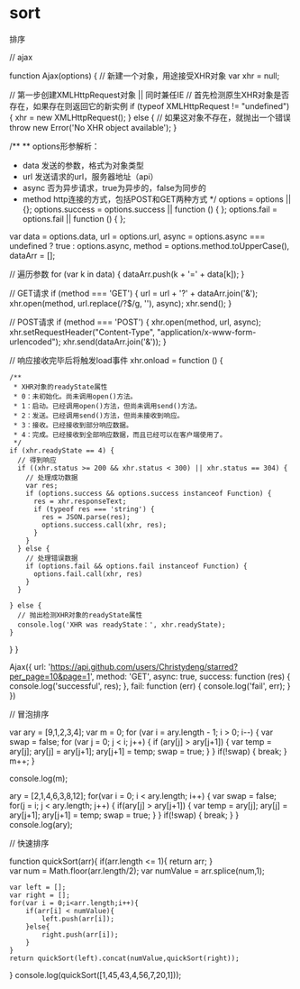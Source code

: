 # sort
排序

// ajax

function Ajax(options) {
  // 新建一个对象，用途接受XHR对象
  var xhr = null;

  // 第一步创建XMLHttpRequest对象 || 同时兼任IE
  // 首先检测原生XHR对象是否存在，如果存在则返回它的新实例
  if (typeof XMLHttpRequest != "undefined") {
    xhr = new XMLHttpRequest();
  } else {
    // 如果这对象不存在，就抛出一个错误
    throw new Error('No XHR object available');
  }

  /**
   ** options形参解析：
   * data 发送的参数，格式为对象类型
   * url 发送请求的url，服务器地址（api）
   * async 否为异步请求，true为异步的，false为同步的
   * method http连接的方式，包括POST和GET两种方式
   */
  options = options || {};
  options.success = options.success || function () {
  };
  options.fail = options.fail || function () {
  };

  var data = options.data,
       url = options.url,
       async = options.async === undefined ? true : options.async,
       method = options.method.toUpperCase(),
       dataArr = [];

  // 遍历参数
  for (var k in data) {
    dataArr.push(k + '=' + data[k]);
  }

  // GET请求
  if (method === 'GET') {
    url = url + '?' + dataArr.join('&');
    xhr.open(method, url.replace(/\?$/g, ''), async);
    xhr.send();
  }

  // POST请求
  if (method === 'POST') {
    xhr.open(method, url, async);
    xhr.setRequestHeader("Content-Type", "application/x-www-form-urlencoded");
    xhr.send(dataArr.join('&'));
  }

  // 响应接收完毕后将触发load事件
  xhr.onload = function () {

    /**
     * XHR对象的readyState属性
     * 0：未初始化。尚未调用open()方法。
     * 1：启动。已经调用open()方法，但尚未调用send()方法。
     * 2：发送。已经调用send()方法，但尚未接收到响应。
     * 3：接收。已经接收到部分响应数据。
     * 4：完成。已经接收到全部响应数据，而且已经可以在客户端使用了。
     */
    if (xhr.readyState == 4) {
      // 得到响应
      if ((xhr.status >= 200 && xhr.status < 300) || xhr.status == 304) {
        // 处理成功数据
        var res;
        if (options.success && options.success instanceof Function) {
          res = xhr.responseText;
          if (typeof res === 'string') {
            res = JSON.parse(res);
            options.success.call(xhr, res);
          }
        }
      } else {
        // 处理错误数据
        if (options.fail && options.fail instanceof Function) {
          options.fail.call(xhr, res)
        }
      }

    } else {
      // 抛出检测XHR对象的readyState属性
      console.log('XHR was readyState：', xhr.readyState);
    }
  }
}

Ajax({
  url: 'https://api.github.com/users/Christydeng/starred?per_page=10&page=1',
  method: 'GET',
  async: true,
  success: function (res) {
    console.log('successful', res);
  },
  fail: function (err) {
    console.log('fail', err);
  }
})

// 冒泡排序


var ary = [9,1,2,3,4];
  var m = 0;
  for (var i = ary.length - 1; i > 0; i--) {
   var swap = false;
   for (var j = 0; j < i; j++) {
      if (ary[j] > ary[j+1]) {
        var temp = ary[j];
        ary[j] = ary[j+1];
        ary[j+1] = temp;
        swap = true;
     }
   }
   if(!swap) {
      break;
   }
   m++;
}

console.log(m);

ary = [2,1,4,6,3,8,12];
for(var i = 0; i < ary.length; i++) {
  var swap = false;
  for(j = i; j < ary.length; j++) {
    if(ary[j] > ary[j+1]) {
      var temp = ary[j];
      ary[j] = ary[j+1];
      ary[j+1] = temp;
      swap = true;
    }
  }
  if(!swap) {
    break;
  }
}
console.log(ary);

// 快速排序

function quickSort(arr){
    if(arr.length <= 1){
        return arr;
    }    
    var num = Math.floor(arr.length/2);
    var numValue = arr.splice(num,1);

    var left = [];
    var right = [];
    for(var i = 0;i<arr.length;i++){
        if(arr[i] < numValue){
            left.push(arr[i]);
        }else{
            right.push(arr[i]);
        }
    }
    return quickSort(left).concat(numValue,quickSort(right));

}
console.log(quickSort([1,45,43,4,56,7,20,1]));












